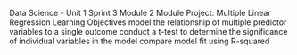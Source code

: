 Data Science - Unit 1 Sprint 3 Module 2
Module Project: Multiple Linear Regression
Learning Objectives
model the relationship of multiple predictor variables to a single outcome
conduct a t-test to determine the significance of individual variables in the model
compare model fit using R-squared
